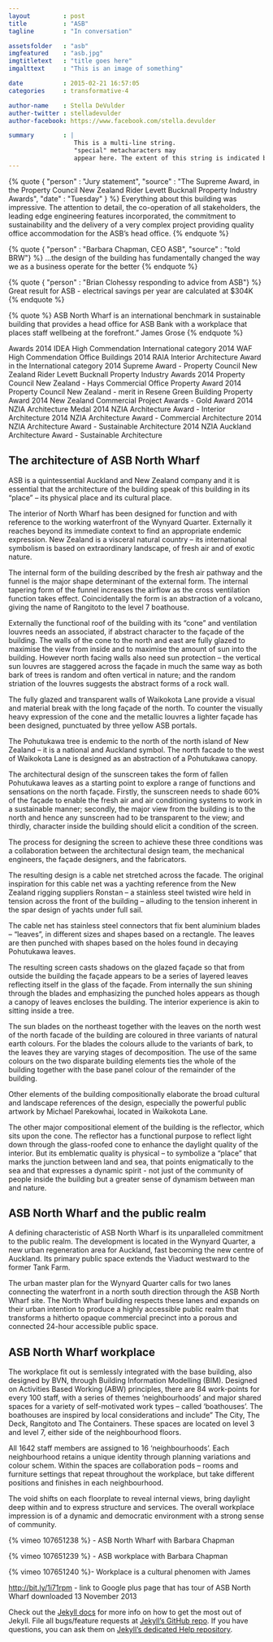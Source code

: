 ```yaml
---
layout         : post
title          : "ASB"
tagline        : "In conversation"

assetsfolder   : "asb"
imgfeatured    : "asb.jpg"
imgtitletext   : "title goes here"
imgalttext     : "This is an image of something"

date           : 2015-02-21 16:57:05
categories     : transformative-4

author-name    : Stella DeVulder
auther-twitter : stelladevulder
author-facebook: https://www.facebook.com/stella.devulder

summary        : |
                  This is a multi-line string.
                  "special" metacharacters may
                  appear here. The extent of this string is indicated by indentation.
---
```




{% quote { "person" : "Jury statement", "source" : "The Supreme Award, in the Property Council New Zealand Rider Levett Bucknall Property Industry Awards", "date" : "Tuesday"  } %}
    Everything about this building was impressive. The attention to detail, the co-operation of all stakeholders, the leading edge engineering features incorporated, the commitment to sustainability and the delivery of a very complex project providing quality office accommodation for the ASB’s head office.
{% endquote %}

{% quote { "person" : "Barbara Chapman, CEO ASB", "source" : "told BRW"} %}
    …the design of the building has fundamentally changed the way we as a business operate for the better
{% endquote %}

{% quote { "person" : "Brian Clohessy responding to advice from ASB"} %}
    Great result for ASB - electrical savings per year are calculated at $304K
{% endquote %}


{% quote %}
    ASB North Wharf is an international benchmark in sustainable building that provides a head office for ASB Bank with a workplace that places staff wellbeing at the forefront.” James Grose
{% endquote %}

Awards
2014 IDEA High Commendation International category
2014 WAF High Commendation Office Buildings
2014 RAIA Interior Architecture Award in the International category
2014 Supreme Award - Property Council New Zealand Rider Levett Bucknall Property Industry Awards
2014 Property Council New Zealand - Hays Commercial Office Property Award
2014 Property Council New Zealand - merit in Resene Green Building Property Award
2014 New Zealand Commercial Project Awards - Gold Award
2014 NZIA Architecture Medal
2014 NZIA Architecture Award - Interior Architecture
2014 NZIA Architecture Award - Commercial Architecture
2014 NZIA Architecture Award - Sustainable Architecture
2014 NZIA Auckland Architecture Award - Sustainable Architecture


## The architecture of ASB North Wharf ##

ASB is a quintessential Auckland and New Zealand company and it is essential that the architecture of the building speak of this building in its “place” – its physical place and its cultural place.

The interior of North Wharf has been designed for function and with reference to the working waterfront of the Wynyard Quarter. Externally it reaches beyond its immediate context to find an appropriate endemic expression. New Zealand is a visceral natural country – its international symbolism is based on extraordinary landscape, of fresh air and of exotic nature.

The internal form of the building described by the fresh air pathway and the funnel is the major shape determinant of the external form. The internal tapering form of the funnel increases the airflow as the cross ventilation function takes effect. Coincidentally the form is an abstraction of a volcano, giving the name of Rangitoto to the level 7 boathouse.

Externally the functional roof of the building with its “cone” and ventilation louvres needs an associated, if abstract character to the façade of the building. The walls of the cone to the north and east are fully glazed to maximise the view from inside and to maximise the amount of sun into the building. However north facing walls also need sun protection – the vertical sun louvres are staggered across the façade in much the same way as both bark of trees is random and often vertical in nature; and the random striation of the louvres suggests the abstract forms of a rock wall.

The fully glazed and transparent walls of Waikokota Lane provide a visual and material break with the long façade of the north. To counter the visually heavy expression of the cone and the metallic louvres a lighter façade has been designed, punctuated by three yellow ASB portals.

The Pohutukawa tree is endemic to the north of the north island of New Zealand – it is a national and Auckland symbol. The north facade to the west of Waikokota Lane is designed as an abstraction of a Pohutukawa canopy.

The architectural design of the sunscreen takes the form of fallen Pohutukawa leaves as a starting point to explore a range of functions and sensations on the north façade. Firstly, the sunscreen needs to shade 60% of the façade to enable the fresh air and air conditioning systems to work in a sustainable manner; secondly, the major view from the building is to the north and hence any sunscreen had to be transparent to the view; and thirdly, character inside the building should elicit a condition of the screen.

The process for designing the screen to achieve these three conditions was a collaboration between the architectural design team, the mechanical engineers, the façade designers, and the fabricators.

The resulting design is a cable net stretched across the facade. The original inspiration for this cable net was a yachting reference from the New Zealand rigging suppliers Ronstan – a stainless steel twisted wire held in tension across the front of the building – alluding to the tension inherent in the spar design of yachts under full sail.

The cable net has stainless steel connectors that fix bent aluminium blades – “leaves”, in different sizes and shapes based on a rectangle. The leaves are then punched with shapes based on the holes found in decaying Pohutukawa leaves.

The resulting screen casts shadows on the glazed façade so that from outside the building the façade appears to be a series of layered leaves reflecting itself in the glass of the façade. From internally the sun shining through the blades and emphasizing the punched holes appears as though a canopy of leaves encloses the building. The interior experience is akin to sitting inside a tree.

The sun blades on the northeast together with the leaves on the north west of the north facade of the building are coloured in three variants of natural earth colours. For the blades the colours allude to the variants of bark, to the leaves they are varying stages of decomposition. The use of the same colours on the two disparate building elements ties the whole of the building together with the base panel colour of the remainder of the building.

Other elements of the building compositionally elaborate the broad cultural and landscape references of the design, especially the powerful public artwork by Michael Parekowhai, located in Waikokota Lane.

The other major compositional element of the building is the reflector, which sits upon the cone. The reflector has a functional purpose to reflect light down through the glass-roofed cone to enhance the daylight quality of the interior. But its emblematic quality is physical – to symbolize a “place” that marks the junction between land and sea, that points enigmatically to the sea and that expresses a dynamic spirit - not just of the community of people inside the building but a greater sense of dynamism between man and nature.

## ASB North Wharf and the public realm ##

A defining characteristic of ASB North Wharf is its unparalleled commitment to the public realm. The development is located in the Wynyard Quarter, a new urban regeneration area for Auckland, fast becoming the new centre of Auckland. Its primary public space extends the Viaduct westward to the former Tank Farm.

The urban master plan for the Wynyard Quarter calls for two lanes connecting the waterfront in a north south direction through the ASB North Wharf site. The North Wharf building respects these lanes and expands on their urban intention to produce a highly accessible public realm that transforms a hitherto opaque commercial precinct into a porous and connected 24-hour accessible public space.

## ASB North Wharf workplace ##

The workplace fit out is semlessly integrated with the base building, also designed by BVN, through Building Information Modelling (BIM).  Designed on Activities Based Working (ABW) principles, there are 84 work-points for every 100 staff, with a series of themes ‘neighbourhoods’ and major shared spaces for a variety of self-motivated work types – called ‘boathouses’.  The boathouses are inspired by local considerations and include” The City, The Deck, Rangitoto and The Containers.  These spaces are located on level 3 and level 7, either side of the neighbourhood floors.

All 1642 staff members are assigned to 16 ‘neighbourhoods’.  Each neighbourhood retains a unique identity through planning variations and colour schem.  Within the spaces are collaboration pods – rooms and furniture settings that repeat throughout the workplace, but take different positions and finishes in each neighbourhood.

The void shifts on each floorplate to reveal internal views, bring daylight deep within and to express structure and services. The overall workplace impression is of a dynamic and democratic environment with a strong sense of community.



{% vimeo 107651238 %}  - ASB North Wharf with Barbara Chapman

{% vimeo 107651239 %} - ASB workplace with Barbara Chapman

{% vimeo 107651240 %}- Workplace is a cultural phenomen with James

http://bit.ly/1i71rpm - link to Google plus page that has tour of ASB North Wharf downloaded 13 November 2013




Check out the [Jekyll docs][jekyll] for more info on how to get the most out of Jekyll. File all bugs/feature requests at [Jekyll’s GitHub repo][jekyll-gh]. If you have questions, you can ask them on [Jekyll’s dedicated Help repository][jekyll-help].

[jekyll]:      http://jekyllrb.com
[jekyll-gh]:   https://github.com/jekyll/jekyll
[jekyll-help]: https://github.com/jekyll/jekyll-help
